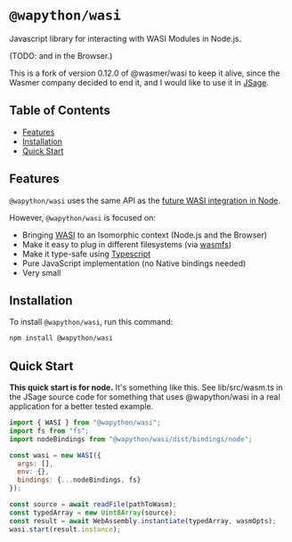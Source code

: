 # `@wapython/wasi`

Javascript library for interacting with WASI Modules in Node.js.

(TODO: and in the Browser.)

This is a fork of version 0.12.0 of @wasmer/wasi to keep it alive, since the Wasmer company decided to end it, and I would like to use it in [JSage](https://github.com/sagemathinc/JSage).

## Table of Contents

- [Features](#features)
- [Installation](#installation)
- [Quick Start](#quick-start)

## Features

`@wapython/wasi` uses the same API as the [future WASI integration in Node](https://github.com/nodejs/wasi).

However, `@wapython/wasi` is focused on:

- Bringing [WASI](https://github.com/webassembly/wasi) to an Isomorphic context (Node.js and the Browser)
- Make it easy to plug in different filesystems (via [wasmfs](https://github.com/wasmerio/wasmer-js/tree/master/packages/wasmfs))
- Make it type-safe using [Typescript](http://www.typescriptlang.org/)
- Pure JavaScript implementation (no Native bindings needed)
- Very small

## Installation

To install `@wapython/wasi`, run this command:

```bash
npm install @wapython/wasi
```

## Quick Start

**This quick start is for node.**  It's something like this.  See lib/src/wasm.ts in the JSage source code for something that uses @wapython/wasi in a real application for a better tested example.

```js
import { WASI } from "@wapython/wasi";
import fs from "fs";
import nodeBindings from "@wapython/wasi/dist/bindings/node";

const wasi = new WASI({
  args: [],
  env: {},
  bindings: {...nodeBindings, fs}
});

const source = await readFile(pathToWasm);
const typedArray = new Uint8Array(source);
const result = await WebAssembly.instantiate(typedArray, wasmOpts);
wasi.start(result.instance);
```
